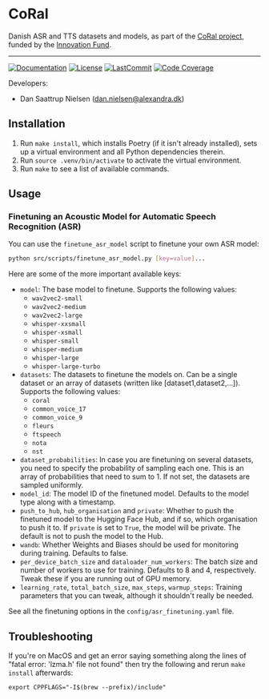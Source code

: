 # CoRal

Danish ASR and TTS datasets and models, as part of the [CoRal
project](https://alexandra.dk/coral/), funded by the [Innovation
Fund](https://innovationsfonden.dk/).

______________________________________________________________________
[![Documentation](https://img.shields.io/badge/docs-passing-green)](https://alexandrainst.github.io/coral/coral.html)
[![License](https://img.shields.io/github/license/alexandrainst/coral)](https://github.com/alexandrainst/coral/blob/main/LICENSE)
[![LastCommit](https://img.shields.io/github/last-commit/alexandrainst/coral)](https://github.com/alexandrainst/coral/commits/main)
[![Code Coverage](https://img.shields.io/badge/Coverage-55%25-orange.svg)](https://github.com/alexandrainst/coral/tree/main/tests)


Developers:

- Dan Saattrup Nielsen (dan.nielsen@alexandra.dk)


## Installation

1. Run `make install`, which installs Poetry (if it isn't already installed), sets up a
   virtual environment and all Python dependencies therein.
2. Run `source .venv/bin/activate` to activate the virtual environment.
3. Run `make` to see a list of available commands.


## Usage

### Finetuning an Acoustic Model for Automatic Speech Recognition (ASR)

You can use the `finetune_asr_model` script to finetune your own ASR model:

```bash
python src/scripts/finetune_asr_model.py [key=value]...
```

Here are some of the more important available keys:

- `model`: The base model to finetune. Supports the following values:
  - `wav2vec2-small`
  - `wav2vec2-medium`
  - `wav2vec2-large`
  - `whisper-xxsmall`
  - `whisper-xsmall`
  - `whisper-small`
  - `whisper-medium`
  - `whisper-large`
  - `whisper-large-turbo`
- `datasets`: The datasets to finetune the models on. Can be a single dataset or an
  array of datasets (written like [dataset1,dataset2,...]). Supports the following
  values:
  - `coral`
  - `common_voice_17`
  - `common_voice_9`
  - `fleurs`
  - `ftspeech`
  - `nota`
  - `nst`
- `dataset_probabilities`: In case you are finetuning on several datasets, you need to
  specify the probability of sampling each one. This is an array of probabilities that
  need to sum to 1. If not set, the datasets are sampled uniformly.
- `model_id`: The model ID of the finetuned model. Defaults to the model type along with
  a timestamp.
- `push_to_hub`, `hub_organisation` and `private`: Whether to push the finetuned model
  to the Hugging Face Hub, and if so, which organisation to push it to. If `private` is
  set to `True`, the model will be private. The default is not to push the model to the
  Hub.
- `wandb`: Whether Weights and Biases should be used for monitoring during training.
  Defaults to false.
- `per_device_batch_size` and `dataloader_num_workers`: The batch size and number of
  workers to use for training. Defaults to 8 and 4, respectively. Tweak these if you are
  running out of GPU memory.
- `learning_rate`, `total_batch_size`, `max_steps`, `warmup_steps`: Training parameters
  that you can tweak, although it shouldn't really be needed.

See all the finetuning options in the `config/asr_finetuning.yaml` file.


## Troubleshooting

If you're on MacOS and get an error saying something along the lines of "fatal error:
'lzma.h' file not found" then try the following and rerun `make install` afterwards:

```
export CPPFLAGS="-I$(brew --prefix)/include"
```
